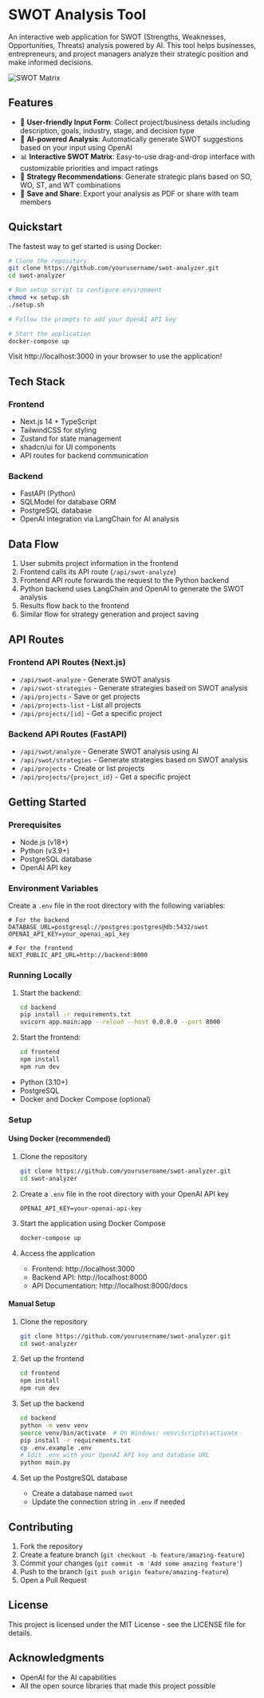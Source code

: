 # SWOT Analysis Tool

An interactive web application for SWOT (Strengths, Weaknesses, Opportunities, Threats) analysis powered by AI. This tool helps businesses, entrepreneurs, and project managers analyze their strategic position and make informed decisions.

![SWOT Matrix](https://i.imgur.com/XqwdTK7.png)

## Features

- 📝 **User-friendly Input Form**: Collect project/business details including description, goals, industry, stage, and decision type
- 🤖 **AI-powered Analysis**: Automatically generate SWOT suggestions based on your input using OpenAI
- 📊 **Interactive SWOT Matrix**: Easy-to-use drag-and-drop interface with customizable priorities and impact ratings
- 🔄 **Strategy Recommendations**: Generate strategic plans based on SO, WO, ST, and WT combinations
- 💾 **Save and Share**: Export your analysis as PDF or share with team members

## Quickstart

The fastest way to get started is using Docker:

```bash
# Clone the repository
git clone https://github.com/yourusername/swot-analyzer.git
cd swot-analyzer

# Run setup script to configure environment
chmod +x setup.sh
./setup.sh

# Follow the prompts to add your OpenAI API key

# Start the application
docker-compose up
```

Visit http://localhost:3000 in your browser to use the application!

## Tech Stack

### Frontend
- Next.js 14 + TypeScript
- TailwindCSS for styling
- Zustand for state management
- shadcn/ui for UI components
- API routes for backend communication

### Backend
- FastAPI (Python)
- SQLModel for database ORM
- PostgreSQL database
- OpenAI integration via LangChain for AI analysis

## Data Flow

1. User submits project information in the frontend
2. Frontend calls its API route (`/api/swot-analyze`)
3. Frontend API route forwards the request to the Python backend
4. Python backend uses LangChain and OpenAI to generate the SWOT analysis
5. Results flow back to the frontend
6. Similar flow for strategy generation and project saving

## API Routes

### Frontend API Routes (Next.js)
- `/api/swot-analyze` - Generate SWOT analysis
- `/api/swot-strategies` - Generate strategies based on SWOT analysis
- `/api/projects` - Save or get projects
- `/api/projects-list` - List all projects
- `/api/projects/[id]` - Get a specific project

### Backend API Routes (FastAPI)
- `/api/swot/analyze` - Generate SWOT analysis using AI
- `/api/swot/strategies` - Generate strategies based on SWOT analysis
- `/api/projects` - Create or list projects
- `/api/projects/{project_id}` - Get a specific project

## Getting Started

### Prerequisites
- Node.js (v18+)
- Python (v3.9+)
- PostgreSQL database
- OpenAI API key

### Environment Variables

Create a `.env` file in the root directory with the following variables:

```
# For the backend
DATABASE_URL=postgresql://postgres:postgres@db:5432/swot
OPENAI_API_KEY=your_openai_api_key

# For the frontend
NEXT_PUBLIC_API_URL=http://backend:8000
```

### Running Locally

1. Start the backend:
   ```bash
   cd backend
   pip install -r requirements.txt
   uvicorn app.main:app --reload --host 0.0.0.0 --port 8000
   ```

2. Start the frontend:
   ```bash
   cd frontend
   npm install
   npm run dev
   ```
- Python (3.10+)
- PostgreSQL
- Docker and Docker Compose (optional)

### Setup

#### Using Docker (recommended)

1. Clone the repository
   ```bash
   git clone https://github.com/yourusername/swot-analyzer.git
   cd swot-analyzer
   ```

2. Create a `.env` file in the root directory with your OpenAI API key
   ```
   OPENAI_API_KEY=your-openai-api-key
   ```

3. Start the application using Docker Compose
   ```bash
   docker-compose up
   ```

4. Access the application
   - Frontend: http://localhost:3000
   - Backend API: http://localhost:8000
   - API Documentation: http://localhost:8000/docs

#### Manual Setup

1. Clone the repository
   ```bash
   git clone https://github.com/yourusername/swot-analyzer.git
   cd swot-analyzer
   ```

2. Set up the frontend
   ```bash
   cd frontend
   npm install
   npm run dev
   ```

3. Set up the backend
   ```bash
   cd backend
   python -m venv venv
   source venv/bin/activate  # On Windows: venv\Scripts\activate
   pip install -r requirements.txt
   cp .env.example .env
   # Edit .env with your OpenAI API key and database URL
   python main.py
   ```

4. Set up the PostgreSQL database
   - Create a database named `swot`
   - Update the connection string in `.env` if needed

## Contributing

1. Fork the repository
2. Create a feature branch (`git checkout -b feature/amazing-feature`)
3. Commit your changes (`git commit -m 'Add some amazing feature'`)
4. Push to the branch (`git push origin feature/amazing-feature`)
5. Open a Pull Request

## License

This project is licensed under the MIT License - see the LICENSE file for details.

## Acknowledgments

- OpenAI for the AI capabilities
- All the open source libraries that made this project possible

